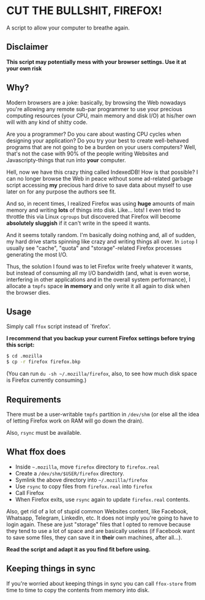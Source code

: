# CUT THE BULLSHIT, FIREFOX!

A script to allow your computer to breathe again.

## Disclaimer

**This script may potentially mess with your browser settings. Use it at
your own risk**

## Why?

Modern browsers are a joke: basically, by browsing the Web nowadays you're
allowing any remote sub-par programmer to use your precious computing
resources (your CPU, main memory and disk I/O) at his/her own will with
any kind of shitty code.

Are you a programmer? Do you care about wasting CPU cycles when designing
your application? Do you try your best to create well-behaved programs
that are not going to be a burden on your users computers? Well, that's
not the case with 90% of the people writing Websites and
Javascripty-things that run into **your** computer.

Hell, now we have this crazy thing called IndexedDB! How is that possible?
I can no longer browse the Web in peace without some ad-related garbage
script accessing **my** precious hard drive to save data about myself to
use later on for any purpose the authors see fit.


And so, in recent times, I realized Firefox was using **huge** amounts of
main memory and writing **lots** of things into disk. Like... lots! I even
tried to throttle this via Linux `cgroups` but discovered that Firefox
will become **absolutely sluggish** if it can't write in the speed it
wants.

And it seems totally random. I'm basically doing nothing and, all of
sudden, my hard drive starts spinning like crazy and writing things all
over. In `iotop` I usually see "cache", "quota" and "storage"-related
Firefox processes generating the most I/O.


Thus, the solution I found was to let Firefox write freely whatever it
wants, but instead of consuming all my I/O bandwidth (and, what is even
worse, interfering in other applications and in the overall system
performance), I allocate a `tmpfs` space **in memory** and only write it
all again to disk when the browser dies.

## Usage

Simply call `ffox` script instead of `firefox'.

**I recommend that you backup your current Firefox settings before trying
this script:**

```bash
$ cd .mozilla
$ cp -r firefox firefox.bkp
```

(You can run `du -sh ~/.mozilla/firefox`, also, to see how much disk space
is Firefox currently consuming.)

## Requirements

There must be a user-writable `tmpfs` partition in `/dev/shm` (or else all
the idea of letting Firefox work on RAM will go down the drain).

Also, `rsync` must be available.

## What ffox does

* Inside `~.mozilla`, move `firefox` directory to `firefox.real`
* Create a `/dev/shm/$USER/firefox` directory.
* Symlink the above directory into `~/.mozilla/firefox`
* Use `rsync` to copy files from `firefox.real` into `firefox`
* Call Firefox
* When Firefox exits, use `rsync` again to update `firefox.real` contents.


Also, get rid of a lot of stupid common Websites content, like Facebook,
Whatsapp, Telegram, LinkedIn, etc. It does not imply you're going to have
to login again. These are just "storage" files that I opted to remove
because they tend to use a lot of space and are basically useless (if
Facebook want to save some files, they can save it in **their** own
machines, after all...).

**Read the script and adapt it as you find fit before using.**

## Keeping things in sync

If you're worried about keeping things in sync you can call `ffox-store`
from time to time to copy the contents from memory into disk.
